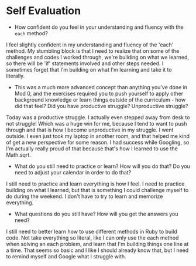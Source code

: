 # Self Evaluation

- How confident do you feel in your understanding and fluency with the `each` method?

 I feel slightly confident in my understanding and fluency of the 'each' method. My stumbling block is that I need to realize that on some of the challenges and codes I worked through, we're building on what we learned, so there will be 'if' statements involved and other steps needed. I sometimes forget that I'm building on what I'm learning and take it to literally.
- This was a much more advanced concept than anything you've done in Mod 0, and the exercises required you to push yourself to apply other background knowledge or learn things outside of the curriculum - how did that feel? Did you have productive struggle? Unproductive struggle?

Today was a productive struggle. I actually even stepped away from desk to not struggle! Which was a huge win for me, because I tend to want to push through and that is how I become unproductive in my struggle. I went outside. I even just took my laptop in another room, and that helped me kind of get a new perspective for some reason. I had success while Googling, so I'm actually really proud of that because that's how I learned to use the Math.sqrt.


- What do you still need to practice or learn? How will you do that? Do you need to adjust your calendar in order to do that?

I still need to practice and learn everything is how I feel. I need to practice building on what I learned, but that is something I could challenge myself to do during the weekend. I don't have to try to learn and memorize everything.

- What questions do you still have? How will you get the answers you need?

I still need to better learn how to use different methods in Ruby to build code. Not take everything so literal, like I can only use the each method when solving an each problem, and learn that I'm building things one line at a time. That seems so basic and I like I should already know that, but I need to remind myself and Google what I struggle with. 
